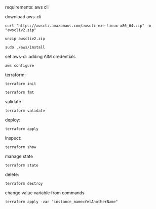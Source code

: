 
requirements:
aws cli

download aws-cli
```
curl "https://awscli.amazonaws.com/awscli-exe-linux-x86_64.zip" -o "awscliv2.zip"

unzip awscliv2.zip

sudo ./aws/install
```
set aws-cli adding AIM credentials
```
aws configure
```


terraform:


```
terraform init
```

```
terraform fmt
```

validate
```
terraform validate
```

deploy:
```
terraform apply
```

inspect:
```
terraform show
```

manage state
```
terraform state
```


delete:
```
terraform destroy
```

change value variable from commands
```
terraform apply -var "instance_name=YetAnotherName"
```